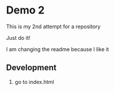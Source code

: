 # Demo 2

This is my 2nd attempt for a repository

Just do it!

I am changing the readme because I like it

## Development

1. go to index.html
